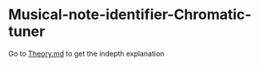 # Musical-note-identifier-Chromatic-tuner
Go to [Theory.md](https://github.com/rodrickcalvin/Musical-note-identifier-Chromatic-tuner/blob/master/Theory.md) to get the indepth explanation
